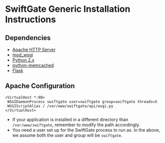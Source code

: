 # SwiftGate Generic Installation Instructions

## Dependencies

* [Apache HTTP Server](http://httpd.apache.org/)
* [mod_wsgi](http://code.google.com/p/modwsgi/)
* [Python 2.x](http://python.org/)
* [python-memcached](http://www.tummy.com/Community/software/python-memcached/)
* [Flask](http://flask.pocoo.org/)

## Apache Configuration

    <VirtualHost *:80>
     WSGIDaemonProcess swiftgate user=swiftgate group=swiftgate threads=5
     WSGIScriptAlias / /var/www/swiftgate/api/wsgi.py
    </VirtualHost>

* If your application is installed in a different directory than `/var/www/swiftgate`, remember to modify the path accordingly.
* You need a user set up for the SwiftGate process to run as. In the above, we assume both the user and group will be `swiftgate`.
